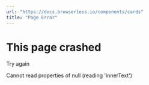 ```yaml
---
url: "https://docs.browserless.io/components/cards"
title: "Page Error"
---
```


# This page crashed

Try again

Cannot read properties of null (reading 'innerText')